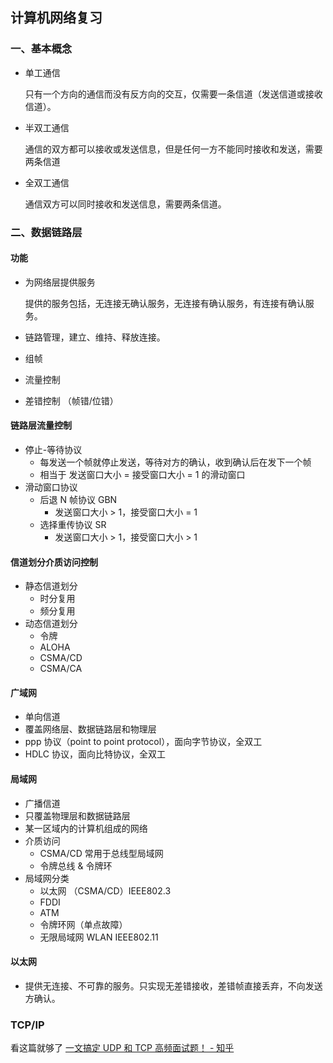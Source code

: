 ## 计算机网络复习



### 一、基本概念

* 单工通信

  只有一个方向的通信而没有反方向的交互，仅需要一条信道（发送信道或接收信道）。

* 半双工通信

  通信的双方都可以接收或发送信息，但是任何一方不能同时接收和发送，需要两条信道

* 全双工通信

  通信双方可以同时接收和发送信息，需要两条信道。

### 二、数据链路层

#### 功能

* 为网络层提供服务

  提供的服务包括，无连接无确认服务，无连接有确认服务，有连接有确认服务。

* 链路管理，建立、维持、释放连接。

* 组帧

* 流量控制

* 差错控制 （帧错/位错）

#### 链路层流量控制

* 停止-等待协议
  * 每发送一个帧就停止发送，等待对方的确认，收到确认后在发下一个帧
  * 相当于 发送窗口大小 =  接受窗口大小 = 1 的滑动窗口
* 滑动窗口协议
  * 后退 N 帧协议 GBN
    * 发送窗口大小 > 1，接受窗口大小 = 1
  * 选择重传协议 SR
    * 发送窗口大小 > 1，接受窗口大小 > 1

#### 信道划分介质访问控制

* 静态信道划分
  * 时分复用
  * 频分复用
* 动态信道划分
  * 令牌
  * ALOHA
  * CSMA/CD
  * CSMA/CA

#### 广域网

* 单向信道
* 覆盖网络层、数据链路层和物理层
* ppp 协议（point to point protocol），面向字节协议，全双工
* HDLC 协议，面向比特协议，全双工

#### 局域网

* 广播信道
* 只覆盖物理层和数据链路层
* 某一区域内的计算机组成的网络
* 介质访问
  * CSMA/CD 常用于总线型局域网
  * 令牌总线 & 令牌环
* 局域网分类
  * 以太网 （CSMA/CD）IEEE802.3
  * FDDI
  * ATM
  * 令牌环网（单点故障）
  * 无限局域网 WLAN IEEE802.11

#### 以太网

* 提供无连接、不可靠的服务。只实现无差错接收，差错帧直接丢弃，不向发送方确认。

### TCP/IP

看这篇就够了 [一文搞定 UDP 和 TCP 高频面试题！ - 知乎](https://zhuanlan.zhihu.com/p/108822858)

